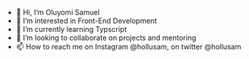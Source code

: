 - 👋 Hi, I’m Oluyomi Samuel
- 👀 I’m interested in Front-End Development
- 🌱 I’m currently learning Typscript
- 💞️ I’m looking to collaborate on projects and mentoring
- 📫 How to reach me on Instagram @hollusam, on twitter @hollusam

<!---
hollusam/hollusam is a ✨ special ✨ repository because its `README.md` (this file) appears on your GitHub profile.
You can click the Preview link to take a look at your changes.
--->
